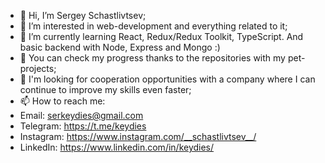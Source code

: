 - 👋 Hi, I’m Sergey Schastlivtsev;
- 👀 I’m interested in web-development and everything related to it;
- 🌱 I’m currently learning React, Redux/Redux Toolkit, TypeScript. And basic backend with Node, Express and Mongo :)
- 🤩 You can check my progress thanks to the repositories with my pet-projects;
- 💞️ I'm looking for cooperation opportunities with a company where I can continue to improve my skills even faster;
- 📫 How to reach me:
-  Email: serkeydies@gmail.com 
-  Telegram: https://t.me/keydies
-  Instagram: https://www.instagram.com/__schastlivtsev__/
-  LinkedIn: https://www.linkedin.com/in/keydies/

<!---
keydies/keydies is a ✨ special ✨ repository because its `README.md` (this file) appears on your GitHub profile.
You can click the Preview link to take a look at your changes.
--->

